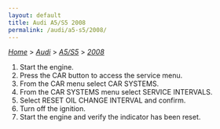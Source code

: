```yaml
---
layout: default
title: Audi A5/S5 2008
permalink: /audi/a5-s5/2008/
---
```

[*Home*](/) > [*Audi*](/audi/) > [*A5/S5*](/audi/a5-s5/) > [*2008*](/audi/a5-s5/2008/)
1. Start the engine.
2. Press the CAR button to access the service menu.
3. From the CAR menu select CAR SYSTEMS.
4. From the CAR SYSTEMS menu select SERVICE INTERVALS.
5. Select RESET OIL CHANGE INTERVAL and confirm.
6. Turn off the ignition.
7. Start the engine and verify the indicator has been reset.